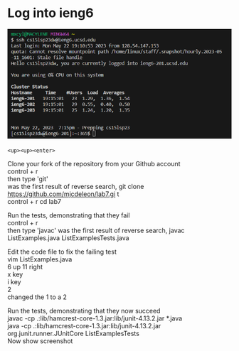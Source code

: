 # Log into ieng6
![Image](LoggingIn.png)  


`<up><up><enter>  `
  

Clone your fork of the repository from your Github account  
control + r  
then type 'git'   
was the first result of reverse search, git clone https://github.com/mjcdeleon/lab7.gi
t  
control + r cd lab7

Run the tests, demonstrating that they fail  
control + r  
then type 'javac'
was the first result of reverse search, javac ListExamples.java ListExamplesTests.java  



Edit the code file to fix the failing test  
vim ListExamples.java  
6 up 
11 right  
x key  
i key  
2  
changed the 1 to a 2  


Run the tests, demonstrating that they now succeed  
javac -cp .:lib/hamcrest-core-1.3.jar:lib/junit-4.13.2.jar *.java  
java -cp .:lib/hamcrest-core-1.3.jar:lib/junit-4.13.2.jar org.junit.runner.JUnitCore ListExamplesTests  
Now show screenshot


